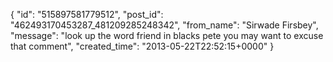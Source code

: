  {
   "id": "515897581779512",
   "post_id": "462493170453287_481209285248342",
   "from_name": "Sirwade Firsbey",
   "message": "look up the word friend in blacks pete you may want to excuse that comment",
   "created_time": "2013-05-22T22:52:15+0000"
 }
